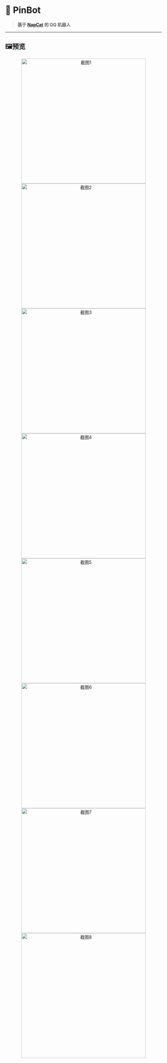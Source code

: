 # 📌 PinBot

> **基于 [NapCat](https://napneko.github.io/guide/napcat) 的 QQ 机器人**
---

## 🖼️预览

<div align="center">
  <img src="./README/1.jpg" alt="截图1" width="400" />
  <img src="./README/2.jpg" alt="截图2" width="400" />
</div>

<div align="center">
  <img src="./README/3.png" alt="截图3" width="400" />
  <img src="./README/4.png" alt="截图4" width="400" />
</div>
<div align="center">
  <img src="./README/5.png" alt="截图5" width="400" />
  <img src="./README/6.png" alt="截图6" width="400" />
</div>
<div align="center">
  <img src="./README/7.png" alt="截图7" width="400" />
  <img src="./README/8.png" alt="截图8" width="400" />
</div>

